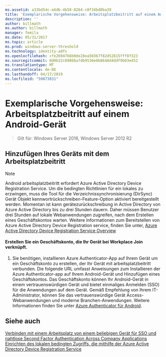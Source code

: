```yaml
---
ms.assetid: a33bd54c-e6db-4b58-8264-c0f34bd8ba39
title: 'Exemplarische Vorgehensweise: Arbeitsplatzbeitritt auf einem Android-Gerät'
description: ''
author: billmath
ms.author: billmath
manager: femila
ms.date: 05/31/2017
ms.topic: article
ms.prod: windows-server-threshold
ms.technology: identity-adfs
ms.openlocfilehash: cfe26947b6b0de28ea50367f82d52815fff8f323
ms.sourcegitcommit: 0d0b32c8986ba7db9536e0b8648d4ddf9b03e452
ms.translationtype: MT
ms.contentlocale: de-DE
ms.lasthandoff: 04/17/2019
ms.locfileid: "59873831"
---
```

# <a name="walkthrough-workplace-join-to-an-android-device"></a>Exemplarische Vorgehensweise: Arbeitsplatzbeitritt auf einem Android-Gerät

>Gilt für: Windows Server 2016, Windows Server 2012 R2


## <a name="join-your-device-with-workplace-join"></a>Hinzufügen Ihres Geräts mit dem Arbeitsplatzbeitritt

> [!NOTE]
> Android arbeitsplatzbeitritt erfordert Azure Active Directory Device Registration Service. Um die bedingten Richtlinien für ein lokales zu erzwingen, muss die Tool für die Verzeichnissynchronisierung (DirSync) Gerät Objekt kennwortrückschreiben-Feature-Option aktiviert bereitgestellt werden. Momentan ist kann gerätezurückschreibung in Active Directory von Azure Active Directory bis zu drei Stunden dauern. Daher müssen Benutzer drei Stunden auf lokale Webanwendungen zugreifen, nach dem Erstellen eines Geschäftskontos warten. Weitere Informationen zum Bereitstellen von Azure Active Directory Device Registration service, finden Sie unter, [Azure Active Directory Device Registration Service Overview](https://msdn.microsoft.com/library/azure/dn788908.aspx)

#### <a name="create-a-work-account-that-joins-your-device-with-workplace-join"></a>Erstellen Sie ein Geschäftskonto, die Ihr Gerät bei Workplace Join verknüpft.

1.  Sie benötigen, installieren Azure Authenticator-App auf Ihrem Gerät um ein Geschäftskonto zu erstellen, der Ihr Gerät mit arbeitsplatzbeitritt verbunden. Die folgende URL umfasst Anweisungen zum Installieren der Azure Authenticator-app auf Ihrem Android-Gerät und Hinzufügen eines Geschäftskontos. Das Geschäftskonto können Ihr Android-Gerät in einem vertrauenswürdigen Gerät und bietet einmaliges Anmelden (SSO) für die Anwendungen auf dem Gerät. Gemäß Empfehlung von Ihrem IT-Administrator, können Sie das vertrauenswürdige Gerät Access-Webanwendungen und moderne Branchen-Anwendungen. Weitere Informationen finden Sie unter [Azure Authenticator für Android](https://docs.microsoft.com/azure/multi-factor-authentication/end-user/microsoft-authenticator-app-how-to).

## <a name="see-also"></a>Siehe auch
[Verbinden mit einem Arbeitsplatz von einem beliebigen Gerät für SSO und nahtlose Second Factor Authentication Across Company Applications](Join-to-Workplace-from-Any-Device-for-SSO-and-Seamless-Second-Factor-Authentication-Across-Company-Applications.md)
[Einrichten des lokalen bedingten Zugriffs, die mithilfe der Azure Active Directory Device Registration Service](https://docs.microsoft.com/azure/active-directory/active-directory-device-registration-on-premises-setup)


